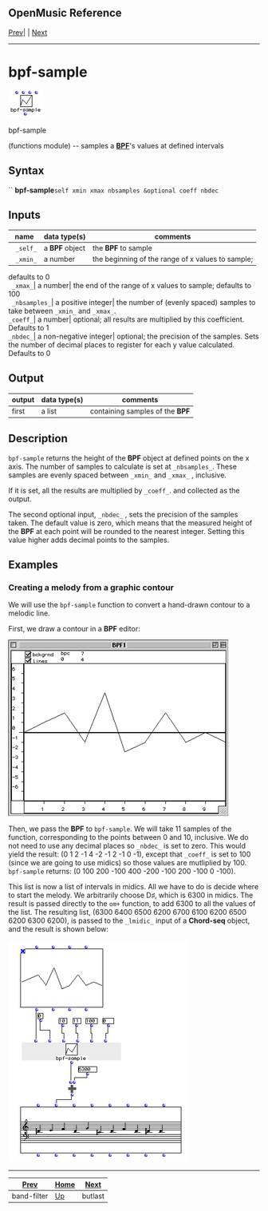 OpenMusic Reference  
---  
[Prev](band-filter)| | [Next](butlast)  
  
* * *

# bpf-sample

![](figures/functions/functions/bpf-sample.png)

  
  
bpf-sample  
  
(functions module) \-- samples a [**BPF**](editors.bpf#BPF)'s values at
defined intervals  

## Syntax

`` **bpf-sample**` self xmin xmax nbsamples &optional coeff nbdec `

## Inputs

name| data type(s)| comments  
---|---|---  
` _self_`|  a **BPF** object| the **BPF** to sample  
` _xmin_`|  a number| the beginning of the range of x values to sample;
defaults to 0  
` _xmax_`|  a number| the end of the range of x values to sample; defaults to
100  
` _nbsamples_`|  a positive integer| the number of (evenly spaced) samples to
take between `_xmin_` and `_xmax_`.  
`_coeff_`|  a number| optional; all results are multiplied by this
coefficient. Defaults to 1  
`_nbdec_`|  a non-negative integer| optional; the precision of the samples.
Sets the number of decimal places to register for each y value calculated.
Defaults to 0  
  
## Output

output| data type(s)| comments  
---|---|---  
first| a list| containing samples of the **BPF**  
  
## Description

`bpf-sample` returns the height of the **BPF** object at defined points on the
x axis. The number of samples to calculate is set at `_nbsamples_`. These
samples are evenly spaced between `_xmin_` and `_xmax_` , inclusive.

If it is set, all the results are multiplied by `_coeff_`. and collected as
the output.

The second optional input, `_nbdec_` , sets the precision of the samples
taken. The default value is zero, which means that the measured height of the
**BPF** at each point will be rounded to the nearest integer. Setting this
value higher adds decimal points to the samples.

## Examples

### Creating a melody from a graphic contour

We will use the `bpf-sample` function to convert a hand-drawn contour to a
melodic line.

First, we draw a contour in a **BPF** editor:

![](figures/functions/functions/bpf-sampleEX1.png)

Then, we pass the **BPF** to `bpf-sample`. We will take 11 samples of the
function, corresponding to the points between 0 and 10, inclusive. We do not
need to use any decimal places so `_nbdec_` is set to zero. This would yield
the result: (0 1 2 -1 4 -2 -1 2 -1 0 -1), except that `_coeff_` is set to 100
(since we are going to use midics) so those values are mutliplied by 100.
`bpf-sample` returns: (0 100 200 -100 400 -200 -100 200 -100 0 -100).

This list is now a list of intervals in midics. All we have to do is decide
where to start the melody. We arbitrarily choose D♯, which is 6300 in midics.
The result is passed directly to the `om+` function, to add 6300 to all the
values of the list. The resulting list, (6300 6400 6500 6200 6700 6100 6200
6500 6200 6300 6200), is passed to the `_lmidic_` input of a **Chord-seq**
object, and the result is shown below:

![](figures/functions/functions/bpf-sampleEX2.png)

* * *

[Prev](band-filter)| [Home](index)| [Next](butlast)  
---|---|---  
band-filter| [Up](funcref.main)| butlast

